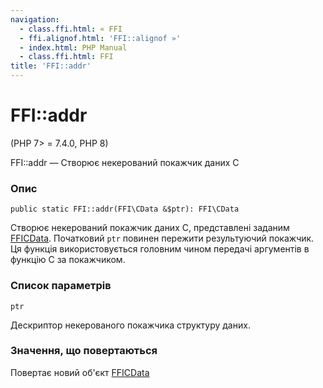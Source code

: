 ```yaml
---
navigation:
  - class.ffi.html: « FFI
  - ffi.alignof.html: 'FFI::alignof »'
  - index.html: PHP Manual
  - class.ffi.html: FFI
title: 'FFI::addr'
---
```

# FFI::addr

(PHP 7> = 7.4.0, PHP 8)

FFI::addr — Створює некерований покажчик даних C

### Опис

```methodsynopsis
public static FFI::addr(FFI\CData &$ptr): FFI\CData
```

Створює некерований покажчик даних C, представлені заданим [FFICData](class.ffi-cdata.html). Початковий `ptr` повинен пережити результуючий покажчик. Ця функція використовується головним чином передачі аргументів в функцію C за покажчиком.

### Список параметрів

`ptr`

Дескриптор некерованого покажчика структуру даних.

### Значення, що повертаються

Повертає новий об'єкт [FFICData](class.ffi-cdata.html)
